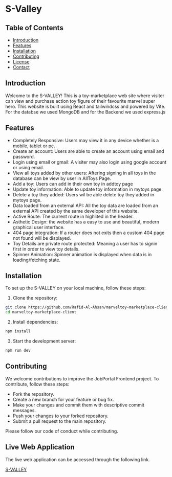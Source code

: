# S-Valley

## Table of Contents

- [Introduction](#introduction)
- [Features](#features)
- [Installation](#installation)
- [Contributing](#contributing)
- [License](#license)
- [Contact](#contact)

## Introduction
Welcome to the S-VALLEY! This is a toy-marketplace web site where visiter can view and purchase action toy figure of their favourite marvel super hero. This website is built using React and tailwindcss and powered by Vite. For the databse we used MongoDB and for the Backend we used express.js


## Features
- Completely Responsive: Users may view it in any device whether is a mobile, tablet or pc.
- Create an account: Users are able to create an account using email and password.
- Login using email or gmail: A visiter may also login using google account or using email.
- View all toys added by other users: Aftering signing in all toys in the database can be view by user in AllToys Page.
- Add a toy: Users can add in their own toy in addtoy page
- Update toy information: Able to update toy information in mytoys page.
- Delete a toy they added: Users wil be able delete toy they added in mytoys page.
- Data loaded from an external API: All the toy data are loaded from an external API created by the same developer of this website.
- Active Route: The current route in highlited in the header.
- Asthetic Design: the website has a easy to use and beautiful, modern graphical user interface.
- 404 page integration: If a router does not exits then a custom 404 page not found will be displayed.
- Toy Details are private route protected: Meaning a user has to signin first in order to view toy details.
- Spinner Animation: Spinner animation is displayed when data is in loading/fetching state.

## Installation

To set up the S-VALLEY on your local machine, follow these steps:

1. Clone the repository:

```bash
git clone https://github.com/Rafid-Al-Ahsan/marveltoy-marketplace-client.git
cd marveltoy-marketplace-client
````

2. Install dependencies:
```bat
npm install
```

3. Start the development server:
```bat
npm run dev
```
## Contributing
We welcome contributions to improve the JobPortal Frontend project. To contribute, follow these steps:

- Fork the repository.
- Create a new branch for your feature or bug fix.
- Make your changes and commit them with descriptive commit messages.
- Push your changes to your forked repository.
- Submit a pull request to the main repository.

Please follow our code of conduct while contributing.

## Live Web Application
The live web application can be accessed through the following link.

[S-VALLEY]()
